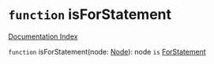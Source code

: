 # `function` isForStatement

[Documentation Index](../README.md)

`function` isForStatement(node: [Node](../private.interface.Node/README.md)): node `is` [ForStatement](../private.interface.ForStatement/README.md)
